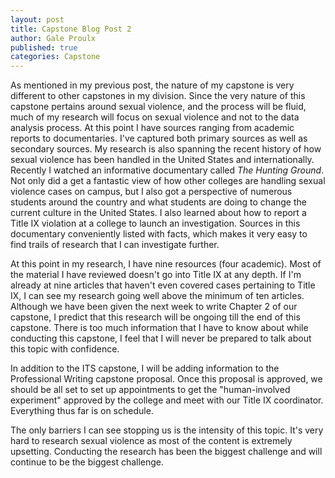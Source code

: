 ```yaml
---
layout: post
title: Capstone Blog Post 2
author: Gale Proulx
published: true
categories: Capstone
---
```


As mentioned in my previous post, the nature of my capstone is very different to other capstones in my division. Since the very nature of this capstone pertains around sexual violence, and the process will be fluid, much of my research will focus on sexual violence and not to the data analysis process. At this point I have sources ranging from academic reports to documentaries. I've captured both primary sources as well as secondary sources. My research is also spanning the recent history of how sexual violence has been handled in the United States and internationally. Recently I watched an informative documentary called *The Hunting Ground*. Not only did a get a fantastic view of how other colleges are handling sexual violence cases on campus, but I also got a perspective of numerous students around the country and what students are doing to change the current culture in the United States. I also learned about how to report a Title IX violation at a college to launch an investigation. Sources in this documentary conveniently listed with facts, which makes it very easy to find trails of research that I can investigate further.

At this point in my research, I have nine resources (four academic). Most of the material I have reviewed doesn't go into Title IX at any depth. If I'm already at nine articles that haven't even covered cases pertaining to Title IX, I can see my research going well above the minimum of ten articles. Although we have been given the next week to write Chapter 2 of our capstone, I predict that this research will be ongoing till the end of this capstone. There is too much information that I have to know about while conducting this capstone, I feel that I will never be prepared to talk about this topic with confidence. 

In addition to the ITS capstone, I will be adding information to the Professional Writing capstone proposal. Once this proposal is approved, we should be all set to set up appointments to get the "human-involved experiment" approved by the college and meet with our Title IX coordinator. Everything thus far is on schedule.

The only barriers I can see stopping us is the intensity of this topic. It's very hard to research sexual violence as most of the content is extremely upsetting. Conducting the research has been the biggest challenge and will continue to be the biggest challenge.
